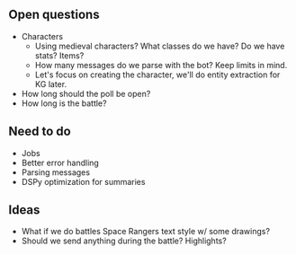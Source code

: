 ## Open questions
- Characters
    - Using medieval characters? What classes do we have? Do we have stats? Items?
    - How many messages do we parse with the bot? Keep limits in mind.
    - Let's focus on creating the character, we'll do entity extraction for KG later.
- How long should the poll be open?
- How long is the battle?

## Need to do
- Jobs
- Better error handling
- Parsing messages
- DSPy optimization for summaries

## Ideas
- What if we do battles Space Rangers text style w/ some drawings?
- Should we send anything during the battle? Highlights?